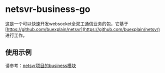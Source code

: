 # netsvr-business-go

这是一个可以快速开发websocket全双工通信业务的包，它基于[https://github.com/buexplain/netsvr](https://github.com/buexplain/netsvr)
进行工作。

## 使用示例
请参考：[netsvr项目的business模块](https://github.com/buexplain/netsvr/blob/main/test/business/cmd/business.go)